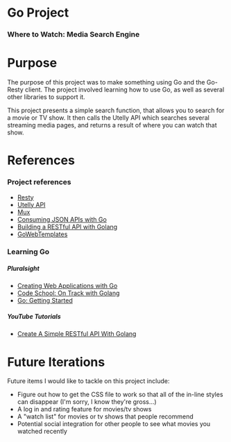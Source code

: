 # Go Project
### Where to Watch: Media Search Engine


Purpose
======
The purpose of this project was to make something using Go and the Go-Resty client. The project involved learning how to use Go, as well as several other libraries to support it. 

This project presents a simple search function, that allows you to search for a movie or TV show. It then calls the Utelly API which searches several streaming media pages, and returns a result of where you can watch that show. 


References
======
### Project references
* [Resty](https://github.com/go-resty/resty)
* [Utelly API](https://market.mashape.com/utelly/utelly)
* [Mux](https://github.com/gorilla/mux)
* [Consuming JSON APIs with Go](https://medium.com/@IndianGuru/consuming-json-apis-with-go-d711efc1dcf9)
* [Building a RESTful API with Golang](https://www.codementor.io/codehakase/building-a-restful-api-with-golang-a6yivzqdo)
* [GoWebTemplates](https://gowebexamples.com/templates/)
### Learning Go
##### Pluralsight
* [Creating Web Applications with Go](https://app.pluralsight.com/library/courses/creating-web-applications-go-update/table-of-contents)
* [Code School: On Track with Golang](https://app.pluralsight.com/library/courses/code-school-on-track-with-golang/table-of-contents)
* [Go: Getting Started](https://app.pluralsight.com/library/courses/go-getting-started/table-of-contents)
##### YouTube Tutorials
* [Create A Simple RESTful API With Golang](https://www.youtube.com/watch?v=t96hBT53S4U)


Future Iterations
======
Future items I would like to tackle on this project include:
* Figure out how to get the CSS file to work so that all of the in-line styles can disappear (I'm sorry, I know they're gross...)
* A log in and rating feature for movies/tv shows
* A "watch list" for movies or tv shows that people recommend
* Potential social integration for other people to see what movies you watched recently
